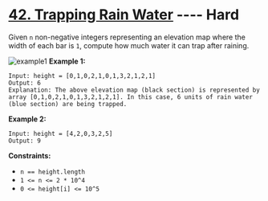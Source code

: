 # [42. Trapping Rain Water](https://leetcode.com/problems/trapping-rain-water/?envType=study-plan-v2&envId=top-interview-150) ---- Hard

Given `n` non-negative integers representing an elevation map where the width of each bar is `1`, compute how much water it can trap after raining.

![example1](https://assets.leetcode.com/uploads/2018/10/22/rainwatertrap.png)
**Example 1:**
```
Input: height = [0,1,0,2,1,0,1,3,2,1,2,1]
Output: 6
Explanation: The above elevation map (black section) is represented by array [0,1,0,2,1,0,1,3,2,1,2,1]. In this case, 6 units of rain water (blue section) are being trapped.
```
**Example 2:**
```
Input: height = [4,2,0,3,2,5]
Output: 9
```

**Constraints:**

- `n == height.length`
- `1 <= n <= 2 * 10^4`
- `0 <= height[i] <= 10^5`
